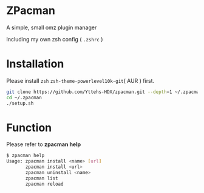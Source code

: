 # ZPacman

A simple, small omz plugin manager

Including my own zsh config ( ``.zshrc`` )

# Installation

Please install ``zsh`` ``zsh-theme-powerlevel10k-git``( AUR ) first.

```bash
git clone https://github.com/Yttehs-HDX/zpacman.git --depth=1 ~/.zpacman
cd ~/.zpacman
./setup.sh
```

# Function

Please refer to **zpacman help**

```bash
$ zpacman help
Usage: zpacman install <name> [url]
       zpacman install <url>
       zpacman uninstall <name>
       zpacman list
       zpacman reload
```
